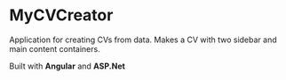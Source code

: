 # MyCVCreator

Application for creating CVs from data.
Makes a CV with two sidebar and main content containers.

Built with **Angular** and **ASP.Net**
